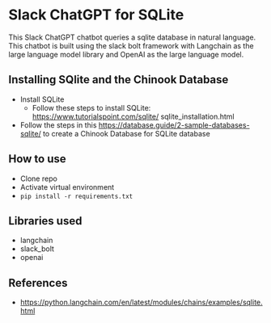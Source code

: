 # Slack ChatGPT for SQLite 
This Slack ChatGPT chatbot queries a sqlite database in natural language. This chatbot is built using the slack bolt framework with Langchain as the large language model library and OpenAI as the large language model. 

## Installing SQlite and the Chinook Database 
- Install SQLite
    - Follow these steps to install SQLite: https://www.tutorialspoint.com/sqlite/      sqlite_installation.html
- Follow the steps in this https://database.guide/2-sample-databases-sqlite/ to create a Chinook Database for SQLite database 

## How to use 
- Clone repo 
- Activate virtual environment 
- `pip install -r requirements.txt`


## Libraries used 
- langchain
- slack_bolt
- openai

## References 
- https://python.langchain.com/en/latest/modules/chains/examples/sqlite.html
